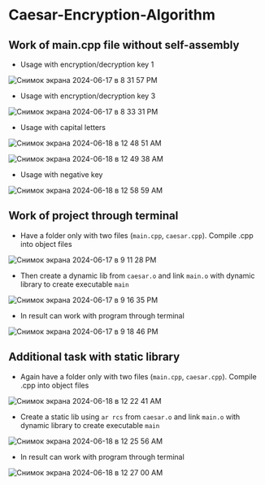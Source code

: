 # Caesar-Encryption-Algorithm
## Work of main.cpp file without self-assembly

- Usage with encryption/decryption key 1

![Снимок экрана 2024-06-17 в 8 31 57 PM](https://github.com/SofiiaChurikova/Caesar-Encryption-Algorithm/assets/150338552/977d91e1-9725-4d92-99a6-13e216fe1261)

- Usage with encryption/decryption key 3

![Снимок экрана 2024-06-17 в 8 33 31 PM](https://github.com/SofiiaChurikova/Caesar-Encryption-Algorithm/assets/150338552/13001ec4-1574-428a-a46b-3b8cddb084e5)

- Usage with capital letters

![Снимок экрана 2024-06-18 в 12 48 51 AM](https://github.com/SofiiaChurikova/Caesar-Encryption-Algorithm/assets/150338552/456b1ace-3bf1-4394-bb71-9676fc2b3e50)

![Снимок экрана 2024-06-18 в 12 49 38 AM](https://github.com/SofiiaChurikova/Caesar-Encryption-Algorithm/assets/150338552/dfd4a7aa-65d3-4705-b787-926500a03806)

- Usage with negative key

![Снимок экрана 2024-06-18 в 12 58 59 AM](https://github.com/SofiiaChurikova/Caesar-Encryption-Algorithm/assets/150338552/21753ef5-fa5c-4056-a577-b3042cac0aae)


## Work of project through terminal

- Have a folder only with two files (`main.cpp`, `caesar.cpp`). Compile .cpp into object files
  
![Снимок экрана 2024-06-17 в 9 11 28 PM](https://github.com/SofiiaChurikova/Caesar-Encryption-Algorithm/assets/150338552/d5caad34-7875-42fb-946b-d6058a9fcf2d)


- Then create a dynamic lib from `caesar.o` and link `main.o` with dynamic library to create executable `main`

![Снимок экрана 2024-06-17 в 9 16 35 PM](https://github.com/SofiiaChurikova/Caesar-Encryption-Algorithm/assets/150338552/9a9782cf-09cb-429d-bc36-818be7e6b10f)

- In result can work with program through terminal

![Снимок экрана 2024-06-17 в 9 18 46 PM](https://github.com/SofiiaChurikova/Caesar-Encryption-Algorithm/assets/150338552/9e2e7d4c-065e-4074-996c-b8fa08803294)


## Additional task with static library

- Again have a folder only with two files (`main.cpp`, `caesar.cpp`). Compile .cpp into object files

![Снимок экрана 2024-06-18 в 12 22 41 AM](https://github.com/SofiiaChurikova/Caesar-Encryption-Algorithm/assets/150338552/5ad7d3a7-4287-4d0a-af9d-d5e6430eb8ee)


- Create a static lib using `ar rcs` from `caesar.o` and link `main.o` with dynamic library to create executable `main`

![Снимок экрана 2024-06-18 в 12 25 56 AM](https://github.com/SofiiaChurikova/Caesar-Encryption-Algorithm/assets/150338552/ad470321-c833-445e-b12c-0c69a912ebab)

- In result can work with program through terminal

![Снимок экрана 2024-06-18 в 12 27 00 AM](https://github.com/SofiiaChurikova/Caesar-Encryption-Algorithm/assets/150338552/5311be75-c533-483e-a05b-e19a5c23c7ce)

